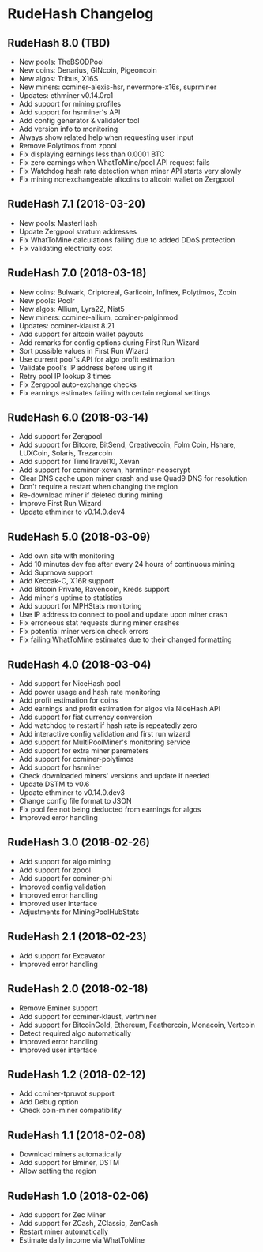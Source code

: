 # RudeHash Changelog

## RudeHash 8.0 (TBD)

* New pools: TheBSODPool
* New coins: Denarius, GINcoin, Pigeoncoin
* New algos: Tribus, X16S
* New miners: ccminer-alexis-hsr, nevermore-x16s, suprminer
* Updates: ethminer v0.14.0rc1
* Add support for mining profiles
* Add support for hsrminer's API
* Add config generator & validator tool
* Add version info to monitoring
* Always show related help when requesting user input
* Remove Polytimos from zpool
* Fix displaying earnings less than 0.0001 BTC
* Fix zero earnings when WhatToMine/pool API request fails
* Fix Watchdog hash rate detection when miner API starts very slowly
* Fix mining nonexchangeable altcoins to altcoin wallet on Zergpool

## RudeHash 7.1 (2018-03-20)

* New pools: MasterHash
* Update Zergpool stratum addresses
* Fix WhatToMine calculations failing due to added DDoS protection
* Fix validating electricity cost

## RudeHash 7.0 (2018-03-18)

* New coins: Bulwark, Criptoreal, Garlicoin, Infinex, Polytimos, Zcoin
* New pools: Poolr
* New algos: Allium, Lyra2Z, Nist5
* New miners: ccminer-allium, ccminer-palginmod
* Updates: ccminer-klaust 8.21
* Add support for altcoin wallet payouts
* Add remarks for config options during First Run Wizard
* Sort possible values in First Run Wizard
* Use current pool's API for algo profit estimation
* Validate pool's IP address before using it
* Retry pool IP lookup 3 times
* Fix Zergpool auto-exchange checks
* Fix earnings estimates failing with certain regional settings

## RudeHash 6.0 (2018-03-14)

* Add support for Zergpool
* Add support for Bitcore, BitSend, Creativecoin, Folm Coin, Hshare, LUXCoin, Solaris, Trezarcoin
* Add support for TimeTravel10, Xevan
* Add support for ccminer-xevan, hsrminer-neoscrypt
* Clear DNS cache upon miner crash and use Quad9 DNS for resolution
* Don't require a restart when changing the region
* Re-download miner if deleted during mining
* Improve First Run Wizard
* Update ethminer to v0.14.0.dev4

## RudeHash 5.0 (2018-03-09)

* Add own site with monitoring
* Add 10 minutes dev fee after every 24 hours of continuous mining
* Add Suprnova support
* Add Keccak-C, X16R support
* Add Bitcoin Private, Ravencoin, Kreds support
* Add miner's uptime to statistics
* Add support for MPHStats monitoring
* Use IP address to connect to pool and update upon miner crash
* Fix erroneous stat requests during miner crashes
* Fix potential miner version check errors
* Fix failing WhatToMine estimates due to their changed formatting

## RudeHash 4.0 (2018-03-04)

* Add support for NiceHash pool
* Add power usage and hash rate monitoring
* Add profit estimation for coins
* Add earnings and profit estimation for algos via NiceHash API
* Add support for fiat currency conversion
* Add watchdog to restart if hash rate is repeatedly zero
* Add interactive config validation and first run wizard
* Add support for MultiPoolMiner's monitoring service
* Add support for extra miner paremeters
* Add support for ccminer-polytimos
* Add support for hsrminer
* Check downloaded miners' versions and update if needed
* Update DSTM to v0.6
* Update ethminer to v0.14.0.dev3
* Change config file format to JSON
* Fix pool fee not being deducted from earnings for algos
* Improved error handling

## RudeHash 3.0 (2018-02-26)

* Add support for algo mining
* Add support for zpool
* Add support for ccminer-phi
* Improved config validation
* Improved error handling
* Improved user interface
* Adjustments for MiningPoolHubStats

## RudeHash 2.1 (2018-02-23)

* Add support for Excavator
* Improved error handling

## RudeHash 2.0 (2018-02-18)

* Remove Bminer support
* Add support for ccminer-klaust, vertminer
* Add support for BitcoinGold, Ethereum, Feathercoin, Monacoin, Vertcoin
* Detect required algo automatically
* Improved error handling
* Improved user interface


## RudeHash 1.2 (2018-02-12)

* Add ccminer-tpruvot support
* Add Debug option
* Check coin-miner compatibility


## RudeHash 1.1 (2018-02-08)

* Download miners automatically
* Add support for Bminer, DSTM
* Allow setting the region

## RudeHash 1.0 (2018-02-06)

* Add support for Zec Miner
* Add support for ZCash, ZClassic, ZenCash
* Restart miner automatically
* Estimate daily income via WhatToMine

